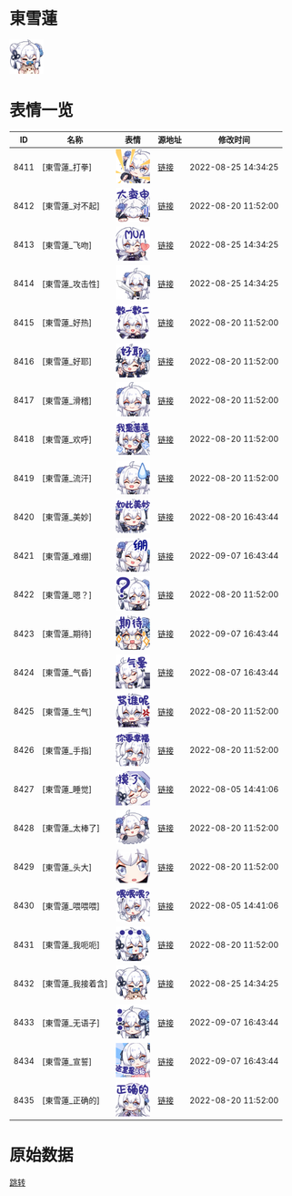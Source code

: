# 東雪蓮

<img src="./cover.png" height="60" alt="cover" />

# 表情一览

|ID|名称|表情|源地址|修改时间|
|----|----|----|----|----|
|8411|[東雪蓮_打拳]|<img src="./pic/008411_%5B東雪蓮_打拳%5D.png" height="60" alt="打拳"/>|[链接](http://i0.hdslb.com/bfs/emote/26733e199125902b6171999b84658ee273a72a62.png)|2022-08-25 14:34:25|
|8412|[東雪蓮_对不起]|<img src="./pic/008412_%5B東雪蓮_对不起%5D.png" height="60" alt="对不起"/>|[链接](http://i0.hdslb.com/bfs/emote/6857d6f9d116f96f4073bc8d03a28019f8877204.png)|2022-08-20 11:52:00|
|8413|[東雪蓮_飞吻]|<img src="./pic/008413_%5B東雪蓮_飞吻%5D.png" height="60" alt="飞吻"/>|[链接](http://i0.hdslb.com/bfs/emote/c06eabeaec7b07c3226c937257e3cd22831b79a2.png)|2022-08-25 14:34:25|
|8414|[東雪蓮_攻击性]|<img src="./pic/008414_%5B東雪蓮_攻击性%5D.png" height="60" alt="攻击性"/>|[链接](http://i0.hdslb.com/bfs/emote/89a5a32c5c1fec51ef21023fe219ef196cf4be35.png)|2022-08-25 14:34:25|
|8415|[東雪蓮_好热]|<img src="./pic/008415_%5B東雪蓮_好热%5D.png" height="60" alt="好热"/>|[链接](http://i0.hdslb.com/bfs/emote/1361006e180fb5309d3af121419a6e8e04ce65c3.png)|2022-08-20 11:52:00|
|8416|[東雪蓮_好耶]|<img src="./pic/008416_%5B東雪蓮_好耶%5D.png" height="60" alt="好耶"/>|[链接](http://i0.hdslb.com/bfs/emote/22657af386d796a93f4318727594538d30481530.png)|2022-08-20 11:52:00|
|8417|[東雪蓮_滑稽]|<img src="./pic/008417_%5B東雪蓮_滑稽%5D.png" height="60" alt="滑稽"/>|[链接](http://i0.hdslb.com/bfs/emote/3e0f8a4e0190476c1160a7721755680b37d63bc4.png)|2022-08-20 11:52:00|
|8418|[東雪蓮_欢呼]|<img src="./pic/008418_%5B東雪蓮_欢呼%5D.png" height="60" alt="欢呼"/>|[链接](http://i0.hdslb.com/bfs/emote/30fdea192c56831ff3f2cffcf0906f3b954d36e1.png)|2022-08-20 11:52:00|
|8419|[東雪蓮_流汗]|<img src="./pic/008419_%5B東雪蓮_流汗%5D.png" height="60" alt="流汗"/>|[链接](http://i0.hdslb.com/bfs/emote/9f2933acf4a6e38ff0db1a4db6a360062890abde.png)|2022-08-20 11:52:00|
|8420|[東雪蓮_美妙]|<img src="./pic/008420_%5B東雪蓮_美妙%5D.png" height="60" alt="美妙"/>|[链接](http://i0.hdslb.com/bfs/emote/4e2195170df7ef5def7b5e89cd557418d5b0076b.png)|2022-08-20 16:43:44|
|8421|[東雪蓮_难绷]|<img src="./pic/008421_%5B東雪蓮_难绷%5D.png" height="60" alt="难绷"/>|[链接](http://i0.hdslb.com/bfs/emote/53767670453e29258dc64f0acfbb40bb9f637faa.png)|2022-09-07 16:43:44|
|8422|[東雪蓮_嗯？]|<img src="./pic/008422_%5B東雪蓮_嗯？%5D.png" height="60" alt="嗯？"/>|[链接](http://i0.hdslb.com/bfs/emote/3dd2b06df390e449586d5ef7c9f57fd4b4fbbae2.png)|2022-08-20 11:52:00|
|8423|[東雪蓮_期待]|<img src="./pic/008423_%5B東雪蓮_期待%5D.png" height="60" alt="期待"/>|[链接](http://i0.hdslb.com/bfs/emote/c75123cc91c9b90c8cae768731566069f33fd97c.png)|2022-09-07 16:43:44|
|8424|[東雪蓮_气昏]|<img src="./pic/008424_%5B東雪蓮_气昏%5D.png" height="60" alt="气昏"/>|[链接](http://i0.hdslb.com/bfs/emote/46dc34489c2cd4eb0fb49f0287043d2e03415899.png)|2022-08-07 16:43:44|
|8425|[東雪蓮_生气]|<img src="./pic/008425_%5B東雪蓮_生气%5D.png" height="60" alt="生气"/>|[链接](http://i0.hdslb.com/bfs/emote/57497b0b4f65976789c80257180591e98eefee8b.png)|2022-08-20 11:52:00|
|8426|[東雪蓮_手指]|<img src="./pic/008426_%5B東雪蓮_手指%5D.png" height="60" alt="手指"/>|[链接](http://i0.hdslb.com/bfs/emote/2ea4dd20053ca3c5e76a77ee31554b544b09eb3a.png)|2022-08-20 11:52:00|
|8427|[東雪蓮_睡觉]|<img src="./pic/008427_%5B東雪蓮_睡觉%5D.png" height="60" alt="睡觉"/>|[链接](http://i0.hdslb.com/bfs/emote/5f552971ac55be6a2af1453ec91553b3858613ae.png)|2022-08-05 14:41:06|
|8428|[東雪蓮_太棒了]|<img src="./pic/008428_%5B東雪蓮_太棒了%5D.png" height="60" alt="太棒了"/>|[链接](http://i0.hdslb.com/bfs/emote/b95d39934abd067830703a52781be3b974ed5435.png)|2022-08-20 11:52:00|
|8429|[東雪蓮_头大]|<img src="./pic/008429_%5B東雪蓮_头大%5D.png" height="60" alt="头大"/>|[链接](http://i0.hdslb.com/bfs/emote/248b93573763f58d873afc66f410f7f428a14da5.png)|2022-08-20 11:52:00|
|8430|[東雪蓮_喂喂喂]|<img src="./pic/008430_%5B東雪蓮_喂喂喂%5D.png" height="60" alt="喂喂喂"/>|[链接](http://i0.hdslb.com/bfs/emote/d6aa958e67d297bae6533e7fe02843bed18d4289.png)|2022-08-05 14:41:06|
|8431|[東雪蓮_我呃呃]|<img src="./pic/008431_%5B東雪蓮_我呃呃%5D.png" height="60" alt="我呃呃"/>|[链接](http://i0.hdslb.com/bfs/emote/0b8ad06418e6f017452894762744cfa6b234ec84.png)|2022-08-20 11:52:00|
|8432|[東雪蓮_我接着含]|<img src="./pic/008432_%5B東雪蓮_我接着含%5D.png" height="60" alt="我接着含"/>|[链接](http://i0.hdslb.com/bfs/emote/cbed66a234c654d694e6731fcd065ec60798c004.png)|2022-08-25 14:34:25|
|8433|[東雪蓮_无语子]|<img src="./pic/008433_%5B東雪蓮_无语子%5D.png" height="60" alt="无语子"/>|[链接](http://i0.hdslb.com/bfs/emote/e5165339eb6d00d348d49521482aeb1998a71add.png)|2022-09-07 16:43:44|
|8434|[東雪蓮_宣誓]|<img src="./pic/008434_%5B東雪蓮_宣誓%5D.png" height="60" alt="宣誓"/>|[链接](http://i0.hdslb.com/bfs/emote/14930caf252cb1b4d1136af0fdc8b4d665c325f5.png)|2022-09-07 16:43:44|
|8435|[東雪蓮_正确的]|<img src="./pic/008435_%5B東雪蓮_正确的%5D.png" height="60" alt="正确的"/>|[链接](http://i0.hdslb.com/bfs/emote/a38261febb403c74e8d17befd9273cb94f0f79d6.png)|2022-08-20 11:52:00|

# 原始数据

[跳转](./raw.json)

